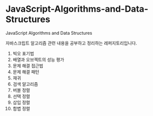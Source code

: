 # JavaScript-Algorithms-and-Data-Structures
JavaScript Algorithms and Data Structures


자바스크립트 알고리즘 관련 내용을 공부하고 정리하는 레퍼지토리입니다.


1. 빅오 표기법
2. 배열과 오브젝트의 성능 평가
3. 문제 해결 접근법
4. 문제 해결 패턴
5. 재귀
6. 검색 알고리즘
7. 버블 정렬
8. 선택 정렬
9. 삽입 정렬
10. 합볍 정렬
